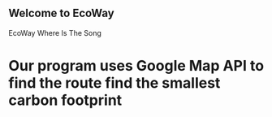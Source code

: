 ## Welcome to EcoWay
EcoWay Where Is The Song
# Our program uses Google Map API to find the route find the smallest carbon footprint


